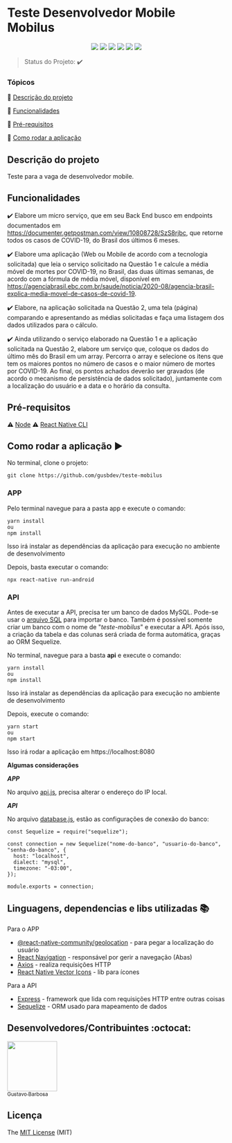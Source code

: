 <h1>Teste Desenvolvedor Mobile Mobilus</h1>

<p align="center">
  <img src="https://img.shields.io/static/v1?label=react js&message=lib&color=00BEF5&style=for-the-badge&logo=REACT"/>
    <img src="https://img.shields.io/static/v1?label=NODEJS&message=Runtime%20Built&color=339933&style=for-the-badge&logo=Node.js"/>
    <img src="https://img.shields.io/static/v1?label=Vite&message=Runtime%20Built&color=9467FE&style=for-the-badge&logo=vite"/>
  <img src="https://img.shields.io/static/v1?label=JAVASCRIPT&message=Language&color=F7DF1E&style=for-the-badge&logo=javascript"/>
  <img src="http://img.shields.io/static/v1?label=STATUS&message=CONCLUIDO&color=GREEN&style=for-the-badge"/>
  <img src="http://img.shields.io/static/v1?label=License&message=MIT&color=green&style=for-the-badge"/>
</p>

> Status do Projeto: :heavy_check_mark:

### Tópicos

:small_blue_diamond: [Descrição do projeto](#descrição-do-projeto)

:small_blue_diamond: [Funcionalidades](#funcionalidades)

:small_blue_diamond: [Pré-requisitos](#pré-requisitos)

:small_blue_diamond: [Como rodar a aplicação](#como-rodar-a-aplicação-arrow_forward)

## Descrição do projeto

<p align="justify">
  Teste para a vaga de desenvolvedor mobile.
</p>

## Funcionalidades

:heavy_check_mark: Elabore um micro serviço, que em seu Back End busco em endpoints documentados
em https://documenter.getpostman.com/view/10808728/SzS8rjbc, que retorne todos os casos
de COVID-19, do Brasil dos últimos 6 meses.

:heavy_check_mark: Elabore uma aplicação (Web ou Mobile de acordo com a tecnologia solicitada) que
leia o serviço solicitado na Questão 1 e calcule a média móvel de mortes por COVID-19, no Brasil,
das duas últimas semanas, de acordo com a fórmula de média móvel, disponível em
https://agenciabrasil.ebc.com.br/saude/noticia/2020-08/agencia-brasil-explica-media-movel-de-casos-de-covid-19.

:heavy_check_mark: Elabore, na aplicação solicitada na Questão 2, uma tela (página) comparando e
apresentando as médias solicitadas e faça uma listagem dos dados utilizados para o cálculo.

:heavy_check_mark: Ainda utilizando o serviço elaborado na Questão 1 e a aplicação solicitada na Questão
2, elabore um serviço que, coloque os dados do último mês do Brasil em um array. Percorra o
array e selecione os itens que tem os maiores pontos no número de casos e o maior número de
mortes por COVID-19. Ao final, os pontos achados deverão ser gravados (de acordo o
mecanismo de persistência de dados solicitado), juntamente com a localização do usuário e a
data e o horário da consulta.

## Pré-requisitos

:warning: [Node](https://nodejs.org/en/download/)
:warning: [React Native CLI](https://reactnative.dev/docs/environment-setup)

## Como rodar a aplicação :arrow_forward:

No terminal, clone o projeto:

```
git clone https://github.com/gusbdev/teste-mobilus
```

### APP

Pelo terminal navegue para a pasta app e execute o comando:

```
yarn install
ou
npm install
```

Isso irá instalar as dependências da aplicação para execução no ambiente de desenvolvimento

Depois, basta executar o comando:

```
npx react-native run-android
```

### API

Antes de executar a API, precisa ter um banco de dados MySQL. Pode-se usar o [arquivo SQL](https://github.com/gusbdev/teste-mobilus/blob/main/teste-mobilus.sql) para importar o banco. Também é possível somente criar um banco com o nome de "_teste-mobilus_" e executar a API. Após isso, a criação da tabela e das colunas será criada de forma automática, graças ao ORM Sequelize.

No terminal, navegue para a basta **api** e execute o comando:

```
yarn install
ou
npm install
```

Isso irá instalar as dependências da aplicação para execução no ambiente de desenvolvimento

Depois, execute o comando:

```
yarn start
ou
npm start
```

Isso irá rodar a aplicação em https://localhost:8080

**Algumas considerações**

**_APP_**

No arquivo [api.js](https://github.com/gusbdev/teste-mobilus/blob/main/app/src/services/api.js), precisa alterar o endereço do IP local.

**_API_**

No arquivo [database.js](https://github.com/gusbdev/teste-mobilus/blob/main/api/src/database/database.js), estão as configurações de conexão do banco:

```
const Sequelize = require("sequelize");

const connection = new Sequelize("nome-do-banco", "usuario-do-banco", "senha-do-banco", {
  host: "localhost",
  dialect: "mysql",
  timezone: "-03:00",
});

module.exports = connection;
```

## Linguagens, dependencias e libs utilizadas :books:

Para o APP

- [@react-native-community/geolocation](https://github.com/react-native-geolocation/react-native-geolocation) - para pegar a localização do usuário
- [React Navigation](https://reactnavigation.org/) - responsável por gerir a navegação (Abas)
- [Axios](https://axios-http.com/docs/intro) - realiza requisições HTTP
- [React Native Vector Icons](https://github.com/oblador/react-native-vector-icons) - lib para ícones

Para a API

- [Express](https://expressjs.com/) - framework que lida com requisições HTTP entre outras coisas
- [Sequelize](http://sequelize.org/) - ORM usado para mapeamento de dados

## Desenvolvedores/Contribuintes :octocat:

[<img src="https://avatars2.githubusercontent.com/u/44094756?s=460&u=a2a2631e8eb8f5f5cdff75121eb422188a64bb85&v=4" width=115><br><sub>Gustavo Barbosa</sub>](https://github.com/gusbdev)

## Licença

The [MIT License]() (MIT)
